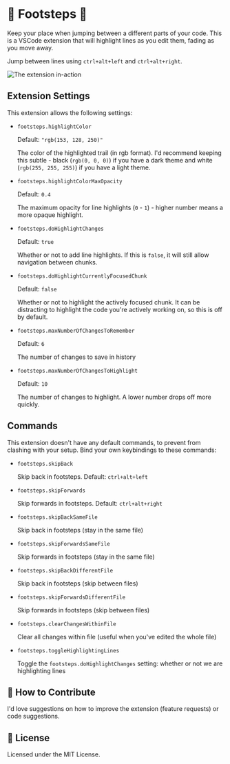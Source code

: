 # 👣 Footsteps 🐾

Keep your place when jumping between a different parts of your code. This is a VSCode extension that will highlight lines as you edit them, fading as you move away.

Jump between lines using `ctrl+alt+left` and `ctrl+alt+right`.

![The extension in-action](https://github.com/Wattenberger/footsteps-vscode/blob/main/footsteps.gif?raw=true)

## Extension Settings

This extension allows the following settings:

* `footsteps.highlightColor`

  Default: `"rgb(153, 128, 250)"`

  The color of the highlighted trail (in rgb format). I'd recommend keeping this subtle - black (`rgb(0, 0, 0)`) if you have a dark theme and white (`rgb(255, 255, 255)`) if you have a light theme.

* `footsteps.highlightColorMaxOpacity`

  Default: `0.4`

  The maximum opacity for line highlights (`0` - `1`) - higher number means a more opaque highlight.

* `footsteps.doHighlightChanges`

  Default: `true`

  Whether or not to add line highlights. If this is `false`, it will still allow navigation between chunks.

* `footsteps.doHighlightCurrentlyFocusedChunk`

  Default: `false`

  Whether or not to highlight the actively focused chunk. It can be distracting to highlight the code you're actively working on, so this is off by default.

* `footsteps.maxNumberOfChangesToRemember`

  Default: `6`

  The number of changes to save in history

* `footsteps.maxNumberOfChangesToHighlight`

  Default: `10`

  The number of changes to highlight. A lower number drops off more quickly.


## Commands

This extension doesn't have any default commands, to prevent from clashing with your setup. Bind your own keybindings to these commands:

* `footsteps.skipBack`

  Skip back in footsteps. Default: `ctrl+alt+left`

* `footsteps.skipForwards`

  Skip forwards in footsteps. Default: `ctrl+alt+right`

* `footsteps.skipBackSameFile`

  Skip back in footsteps (stay in the same file)

* `footsteps.skipForwardsSameFile`

  Skip forwards in footsteps (stay in the same file)

* `footsteps.skipBackDifferentFile`

  Skip back in footsteps (skip between files)

* `footsteps.skipForwardsDifferentFile`

  Skip forwards in footsteps (skip between files)

* `footsteps.clearChangesWithinFile`

  Clear all changes within file (useful when you've edited the whole file)

* `footsteps.toggleHighlightingLines`

  Toggle the `footsteps.doHighlightChanges` setting: whether or not we are highlighting lines

## 🤝 How to Contribute

I'd love suggestions on how to improve the extension (feature requests) or code suggestions.

## 📝 License

Licensed under the MIT License.